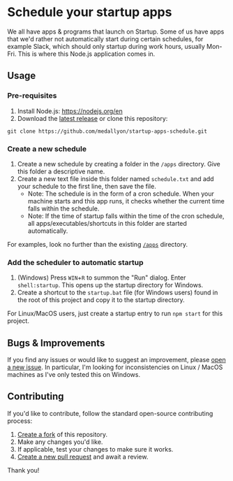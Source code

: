 # Schedule your startup apps

We all have apps & programs that launch on Startup. Some of us have apps that we'd rather not automatically start during certain schedules, for example Slack, which should only startup during work hours, usually Mon-Fri. This is where this Node.js application comes in.

## Usage

### Pre-requisites

1. Install Node.js: https://nodejs.org/en
2. Download the [latest release](https://github.com/medallyon/startup-apps-schedule/releases) or clone this repository:
```shell
git clone https://github.com/medallyon/startup-apps-schedule.git
```

### Create a new schedule

1. Create a new schedule by creating a folder in the `/apps` directory. Give this folder a descriptive name.
2. Create a new text file inside this folder named `schedule.txt` and add your schedule to the first line, then save the file.
   - Note: The schedule is in the form of a cron schedule. When your machine starts and this app runs, it checks whether the current time falls within the schedule.
   - Note: If the time of startup falls within the time of the cron schedule, all apps/executables/shortcuts in this folder are started automatically.
  
For examples, look no further than the existing [`/apps`](https://github.com/medallyon/startup-apps-schedule/tree/master/apps) directory.

### Add the scheduler to automatic startup

1. (Windows) Press `WIN`+`R` to summon the "Run" dialog. Enter `shell:startup`. This opens up the startup directory for Windows.
2. Create a shortcut to the `startup.bat` file (for Windows users) found in the root of this project and copy it to the startup directory.

For Linux/MacOS users, just create a startup entry to run `npm start` for this project.

## Bugs & Improvements

If you find any issues or would like to suggest an improvement, please [open a new issue](https://github.com/medallyon/startup-apps-schedule/issues/new). In particular, I'm looking for inconsistencies on Linux / MacOS machines as I've only tested this on Windows.

## Contributing

If you'd like to contribute, follow the standard open-source contributing process:

1. [Create a fork](https://github.com/medallyon/startup-apps-schedule/fork) of this repository.
2. Make any changes you'd like.
3. If applicable, test your changes to make sure it works.
4. [Create a new pull request](https://github.com/medallyon/startup-apps-schedule/compare) and await a review.

Thank you!
